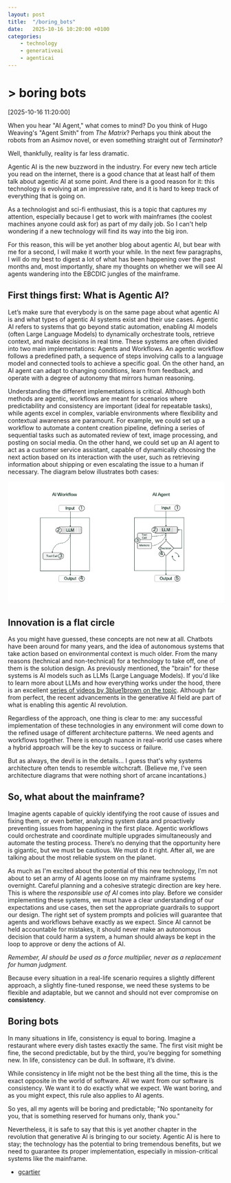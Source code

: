 ```yaml
---
layout: post
title:  "/boring_bots"
date:   2025-10-16 10:20:00 +0100
categories: 
    - technology
    - generativeai
    - agenticai
---
```


# > boring bots
[2025-10-16 11:20:00]

When you hear "AI Agent," what comes to mind? Do you think of Hugo Weaving's "Agent Smith" from *The Matrix*? Perhaps you think about the robots from an Asimov novel, or even something straight out of *Terminator*?

Well, thankfully, reality is far less dramatic.

Agentic AI is the new buzzword in the industry. For every new tech article you read on the internet, there is a good chance that at least half of them talk about agentic AI at some point. And there is a good reason for it: this technology is evolving at an impressive rate, and it is hard to keep track of everything that is going on.

As a technologist and sci-fi enthusiast, this is a topic that captures my attention, especially because I get to work with mainframes (the coolest machines anyone could ask for) as part of my daily job. So I can't help wondering if a new technology will find its way into the big iron.

For this reason, this will be yet another blog about agentic AI, but bear with me for a second, I will make it worth your while. In the next few paragraphs, I will do my best to digest a lot of what has been happening over the past months and, most importantly, share my thoughts on whether we will see AI agents wandering into the EBCDIC jungles of the mainframe.

## First things first: What is Agentic AI?

Let’s make sure that everybody is on the same page about what agentic AI is and what types of agentic AI systems exist and their use cases.
Agentic AI refers to systems that go beyond static automation, enabling AI models (often Large Language Models) to dynamically orchestrate tools, retrieve context, and make decisions in real time. These systems are often divided into two main implementations: Agents and Workflows. An agentic workflow follows a predefined path, a sequence of steps involving calls to a language model and connected tools to achieve a specific goal. On the other hand, an AI agent can adapt to changing conditions, learn from feedback, and operate with a degree of autonomy that mirrors human reasoning.

Understanding the different implementations is critical. Although both methods are agentic, workflows are meant for scenarios where predictability and consistency are important (ideal for repeatable tasks), while agents excel in complex, variable environments where flexibility and contextual awareness are paramount. For example, we could set up a workflow to automate a content creation pipeline, defining a series of sequential tasks such as automated review of text, image processing, and posting on social media. On the other hand, we could set up an AI agent to act as a customer service assistant, capable of dynamically choosing the next action based on its interaction with the user, such as retrieving information about shipping or even escalating the issue to a human if necessary.
The diagram below illustrates both cases:

![diagram](/assets/images/workflow-agents.png)

## Innovation is a flat circle
As you might have guessed, these concepts are not new at all. Chatbots have been around for many years, and the idea of autonomous systems that take action based on environmental context is much older. From the many reasons (technical and non-technical) for a technology to take off, one of them is the solution design. As previously mentioned, the "brain" for these systems is AI models such as LLMs (Large Language Models). If you'd like to learn more about LLMs and how everything works under the hood, there is an excellent [series of videos by 3blue1brown on the topic](https://youtube.com/playlist?list=PLZHQObOWTQDNU6R1_67000Dx_ZCJB-3pi&si=kg96sroS_QnDymNc). Although far from perfect, the recent advancements in the generative AI field are part of what is enabling this agentic AI revolution.

Regardless of the approach, one thing is clear to me: any successful implementation of these technologies in any environment will come down to the refined usage of different architecture patterns. We need agents and workflows together. There is enough nuance in real-world use cases where a hybrid approach will be the key to success or failure.

But as always, the devil is in the details… I guess that's why systems architecture often tends to resemble witchcraft. (Believe me, I've seen architecture diagrams that were nothing short of arcane incantations.)

## So, what about the mainframe?
Imagine agents capable of quickly identifying the root cause of issues and fixing them, or even better, analyzing system data and proactively preventing issues from happening in the first place. Agentic workflows could orchestrate and coordinate multiple upgrades simultaneously and automate the testing process. There’s no denying that the opportunity here is gigantic, but we must be cautious. We must do it right. After all, we are talking about the most reliable system on the planet.

As much as I'm excited about the potential of this new technology, I'm not about to set an army of AI agents loose on my mainframe systems overnight. Careful planning and a cohesive strategic direction are key here. This is where the *responsible use of AI* comes into play. Before we consider implementing these systems, we must have a clear understanding of our expectations and use cases, then set the appropriate guardrails to support our design. The right set of system prompts and policies will guarantee that agents and workflows behave exactly as we expect. Since AI cannot be held accountable for mistakes, it should never make an autonomous decision that could harm a system, a human should always be kept in the loop to approve or deny the actions of AI.

*Remember, AI should be used as a force multiplier, never as a replacement for human judgment.*

Because every situation in a real-life scenario requires a slightly different approach, a slightly fine-tuned response, we need these systems to be flexible and adaptable, but we cannot and should not ever compromise on **consistency**.

## Boring bots

In many situations in life, consistency is equal to boring. Imagine a restaurant where every dish tastes exactly the same. The first visit might be fine, the second predictable, but by the third, you’re begging for something new. In life, consistency can be dull. In software, it’s divine.

While consistency in life might not be the best thing all the time, this is the exact opposite in the world of software. All we want from our software is consistency. We want it to do exactly what we expect. We want boring, and as you might expect, this rule also applies to AI agents.

So yes, all my agents will be boring and predictable; "No spontaneity for you, that is something reserved for humans only, thank you."

Nevertheless, it is safe to say that this is yet another chapter in the revolution that generative AI is bringing to our society. Agentic AI is here to stay; the technology has the potential to bring tremendous benefits, but we need to guarantee its proper implementation, especially in mission-critical systems like the mainframe.

- [gcartier](/about)

